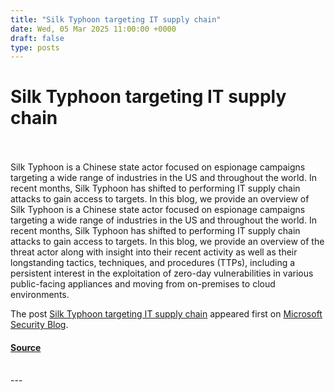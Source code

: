 ```yaml
---
title: "Silk Typhoon targeting IT supply chain"
date: Wed, 05 Mar 2025 11:00:00 +0000
draft: false
type: posts
---
```

# Silk Typhoon targeting IT supply chain

<br/>

<br/>
Silk Typhoon is a Chinese state actor focused on espionage campaigns targeting a wide range of industries in the US and throughout the world. In recent months, Silk Typhoon has shifted to performing IT supply chain attacks to gain access to targets. In this blog, we provide an overview of
<br/>
Silk Typhoon is a Chinese state actor focused on espionage campaigns targeting a wide range of industries in the US and throughout the world. In recent months, Silk Typhoon has shifted to performing IT supply chain attacks to gain access to targets. In this blog, we provide an overview of the threat actor along with insight into their recent activity as well as their longstanding tactics, techniques, and procedures (TTPs), including a persistent interest in the exploitation of zero-day vulnerabilities in various public-facing appliances and moving from on-premises to cloud environments.

The post [Silk Typhoon targeting IT supply chain](https://www.microsoft.com/en-us/security/blog/2025/03/05/silk-typhoon-targeting-it-supply-chain/) appeared first on [Microsoft Security Blog](https://www.microsoft.com/en-us/security/blog).

#### [Source](https://www.microsoft.com/en-us/security/blog/2025/03/05/silk-typhoon-targeting-it-supply-chain/)

<br/>
---
